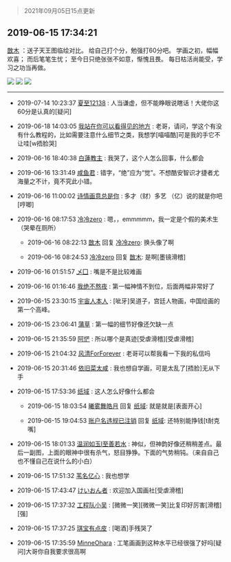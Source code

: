 > 2021年09月05日15点更新
<link rel="stylesheet" href="https://cdn.jsdelivr.net/gh/taotie6/sampleJSON@main/css/photo_show.css">


 ## 2019-06-15 17:34:21 

 [㪚木](https://www.coolapk.com/feed/12255737?shareKey=ZTEyMDdiNjg0YTY2NjEzMTc0YTk~) ：送子天王图临绘对比。
给自己打个分，勉强打60分吧。
学画之初，幅幅欢喜；
而后笔笔生忧；
至今日只绝张张不如意，惭愧且畏。
每日枯活尚能受，学习之功当再做。 

<div class="album">
<img class="img-item" src="https://image.coolapk.com/feed/2019/0615/17/1081091_c44725e3_1256_3898@1711x1080.jpeg" />
<img class="img-item" src="https://image.coolapk.com/feed/2019/0615/17/1081091_7547405c_1256_3899@2160x2131.jpeg" />
<img class="img-item" src="https://image.coolapk.com/feed/2019/0615/17/1081091_aca069ba_1256_3901@1445x2160.jpeg" />
</div>

 ------- 

- 2019-07-14 10:23:37 [夏至12138](uid=1005385) : 人当谦虚，但不能睁眼说瞎话！大佬你这60分是认真的[疑问] 

- 2019-06-18 14:03:05 [我站在你可以看得见的地方](uid=1262232) : 老哥，请问，学这个有没有什么教程的，比如需要注意什么细节之类，我想学[喵喵酷]可是我的手它不让哇[w捂脸哭] 

- 2019-06-16 18:40:38 [白蓮教主](uid=488670) : 我哭了，这个人怎么回事，什么都会 

- 2019-06-16 13:31:49 [咸鱼君](uid=573545) : 错字，“绝”应为“觉”。不想酷安智识才捷者尤海量之不计，竟不究此小错。 

- 2019-06-16 11:00:02 [诗情画意总是你](uid=643141) : 多才（财）多艺 （亿）说的就是你吧[哼唧] 

- 2019-06-16 08:17:53 [冷冷zero](uid=1161800) : 嗯，，emmmmm，我一定是个假的美术生（哭晕在厕所） 

    - 2019-06-16 08:22:13 [㪚木](uid=1081091) 回复 [冷冷zero](uid=1161800): 换头像了啊 

    - 2019-06-16 08:24:53 [冷冷zero](uid=1161800) 回复 [㪚木](uid=1081091): 是啊[墨镜滑稽] 

- 2019-06-16 01:51:57 [乄囗](uid=759206) : 嘴是不是比较难画 

- 2019-06-16 01:16:46 [我绝不熬夜](uid=2561334) : 第一幅神情不到位，后面两幅非常好了 

- 2019-06-15 23:30:15 [宇宙人本人](uid=1597114) : [呲牙]吴道子，宫廷人物画，中国绘画的第一个高峰。 

- 2019-06-15 23:06:41 [蒲草](uid=2173541) : 第一幅的细节好像还欠缺一点 

- 2019-06-15 21:35:59 [阿恾](uid=1955875) : 所以哪个是真迹[受虐滑稽][受虐滑稽] 

- 2019-06-15 21:04:32 [风清ForForever](uid=1395788) : 老哥可以帮我看一下我的私信吗 

- 2019-06-15 20:31:46 [依旧菜太咸](uid=1600968) : 我也想自学画，可是太乱了[捂脸]无从下手 

- 2019-06-15 17:53:36 [纸域](uid=437034) : 这人怎么好像什么都会 

    - 2019-06-15 18:03:54 [曦雾舞皓月](uid=1640920) 回复 [纸域](uid=437034): 就是就是[表面开心] 

    - 2019-06-15 19:04:53 [账户名违规已注销](uid=1039732) 回复 [纸域](uid=437034): 还特别能挣钱[t耐克嘴] 

- 2019-06-15 18:01:33 [温润如玉l至善若水](uid=1713789) : 神似，但神韵好像还稍稍差点。最后一副图，上面的眼神中很有杀气，怒目狰狰。下面的气势稍钝。（来自自己也不懂自己在说什么的小白） 

- 2019-06-15 17:51:32 [苇名亿心](uid=1968788) : 我也想学 

- 2019-06-15 17:43:47 [けいおん者](uid=945793) : 欢迎加入国画社[受虐滑稽] 

- 2019-06-15 17:37:32 [工程队小吴](uid=970294) : [微微一笑][微微一笑]比复印好厉害[滑稽][强] 

- 2019-06-15 17:37:25 [琪宝有点皮](uid=2083094) : [喝酒]手残哭了 

- 2019-06-15 17:35:59 [MinneOhara](uid=1943713) : 工笔画画到这种水平已经很强了好吗[疑问]大哥你自我要求很高啊 

